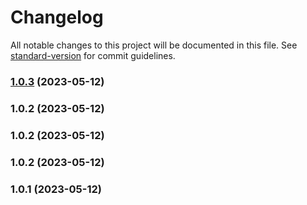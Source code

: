 # Changelog

All notable changes to this project will be documented in this file. See [standard-version](https://github.com/conventional-changelog/standard-version) for commit guidelines.

### [1.0.3](https://github.com/xpyjs/gantt/compare/v1.0.2...v1.0.3) (2023-05-12)

### 1.0.2 (2023-05-12)

### 1.0.2 (2023-05-12)

### 1.0.2 (2023-05-12)

### 1.0.1 (2023-05-12)
